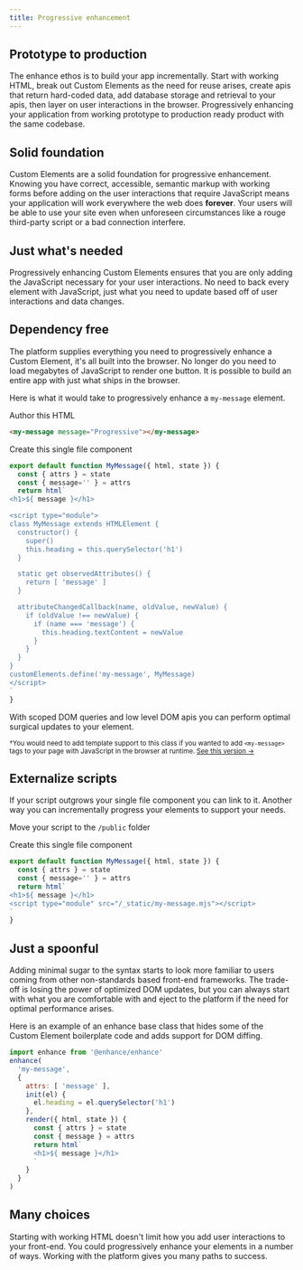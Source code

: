 ```yaml
---
title: Progressive enhancement
---
```


## Prototype to production
The enhance ethos is to build your app incrementally. Start with working HTML, break out Custom Elements as the need for reuse arises, create apis that return hard-coded data, add database storage and retrieval to your apis, then layer on user interactions in the browser. Progressively enhancing your application from working prototype to production ready product with the same codebase.

## Solid foundation
Custom Elements are a solid foundation for progressive enhancement. Knowing you have correct, accessible, semantic markup with working forms before adding on the user interactions that require JavaScript means your application will work everywhere the web does **forever**. Your users will be able to use your site even when unforeseen circumstances like a rouge third-party script or a bad connection interfere.

## Just what's needed
Progressively enhancing Custom Elements ensures that you are only adding the JavaScript necessary for your user interactions. No need to back every element with JavaScript, just what you need to update based off of user interactions and data changes.

## Dependency free
The platform supplies everything you need to progressively enhance a Custom Element, it's all built into the browser. No longer do you need to load megabytes of JavaScript to render one button. It is possible to build an entire app with just what ships in the browser.

Here is what it would take to progressively enhance a `my-message` element.

Author this HTML
```html
<my-message message="Progressive"></my-message>
```

Create this single file component

<doc-code filename="app/elements/my-message.mjs" numbered>

```javascript
export default function MyMessage({ html, state }) {
  const { attrs } = state
  const { message='' } = attrs
  return html`
<h1>${ message }</h1>

<script type="module">
class MyMessage extends HTMLElement {
  constructor() {
    super()
    this.heading = this.querySelector('h1')
  }

  static get observedAttributes() {
    return [ 'message' ]
  }

  attributeChangedCallback(name, oldValue, newValue) {
    if (oldValue !== newValue) {
      if (name === 'message') {
        this.heading.textContent = newValue
      }
    }
  }
}
customElements.define('my-message', MyMessage)
</script>
`
}
```

</doc-code>

With scoped DOM queries and low level DOM apis you can perform optimal surgical updates to your element.

<small>†You would need to add template support to this class if you wanted to add `<my-message>` tags to your page with JavaScript in the browser at runtime. [See this version →](https://gist.github.com/kristoferjoseph/dd5d22018a0f7feedd4ee18f25a040a8)</small>

## Externalize scripts
If your script outgrows your single file component you can link to it. Another way you can incrementally progress your elements to support your needs.

Move your script to the `/public` folder

Create this single file component

<doc-code mark-line=6 filename="app/elements/my-message.mjs" numbered>

```javascript
export default function MyMessage({ html, state }) {
  const { attrs } = state
  const { message='' } = attrs
  return html`
<h1>${ message }</h1>
<script type="module" src="/_static/my-message.mjs"></script>
`
}
```

</doc-code>


## Just a spoonful
Adding minimal sugar to the syntax starts to look more familiar to users coming from other non-standards based front-end frameworks. The trade-off is losing the power of optimized DOM updates, but you can always start with what you are comfortable with and eject to the platform if the need for optimal performance arises.

Here is an example of an enhance base class that hides some of the Custom Element boilerplate code and adds support for DOM diffing.

```javascript
import enhance from '@enhance/enhance'
enhance(
  'my-message',
  {
    attrs: [ 'message' ],
    init(el) {
      el.heading = el.querySelector('h1')
    },
    render({ html, state }) {
      const { attrs } = state
      const { message } = attrs
      return html`
      <h1>${ message }</h1>
      `
    }
  }
)
```

## Many choices
Starting with working HTML doesn't limit how you add user interactions to your front-end. You could progressively enhance your elements in a number of ways. Working with the platform gives you many paths to success.

